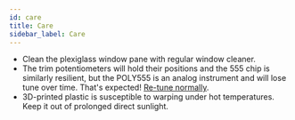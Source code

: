 ```yaml
---
id: care
title: Care
sidebar_label: Care
---
```


- Clean the plexiglass window pane with regular window cleaner.
- The trim potentiometers will hold their positions and the 555 chip is similarly resilient, but the POLY555 is an analog instrument and will lose tune over time. That's expected! [Re-tune normally](tuning.md).
- 3D-printed plastic is susceptible to warping under hot temperatures. Keep it out of prolonged direct sunlight.
